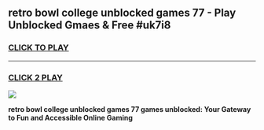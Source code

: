 
## retro bowl college unblocked games 77 - Play Unblocked Gmaes & Free #uk7i8
<h3>
<a href="https://premium.freeplayer.one?title=retro_bowl_college_unblocked_games_77&ref=03M">CLICK TO PLAY</a></h3>
<hr>

<h3>
<a href="https://premium.freeplayer.one?title=retro_bowl_college_unblocked_games_77&ref=03M">CLICK 2 PLAY</a>
  
</h3>

<a href="https://premium.freeplayer.one?title=retro_bowl_college_unblocked_games_77&ref=03M"><img src="https://clearcache.store/games.png"></a>


**retro bowl college unblocked games 77 games unblocked: Your Gateway to Fun and Accessible Online Gaming**
